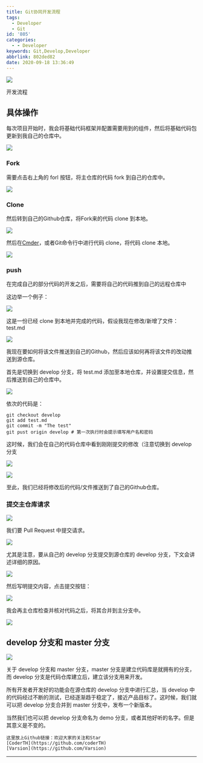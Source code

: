 ```yaml
---
title: Git协同开发流程
tags:
  - Developer
  - Git
id: '805'
categories:
  - - Developer
keywords: Git,Develop,Developer
abbrlink: 802ded82
date: 2020-09-18 13:36:49
---
```


![](http://img.varsion.cn/blog-img/2020/09/image-15.png)

开发流程

## 具体操作

每次项目开始时，我会将基础代码框架并配置需要用到的组件，然后将基础代码包更新到我自己的仓库中。

![](http://img.varsion.cn/blog-img/2020/09/image-16-1024x282.png)

### Fork

需要点击右上角的 forl 按钮，将主仓库的代码 fork 到自己的仓库中。

![](http://img.varsion.cn/blog-img/2020/09/image-19.png)

### Clone

然后转到自己的Github仓库，将Fork来的代码 clone 到本地。

![](http://img.varsion.cn/blog-img/2020/09/image-20.png)

然后在[Cmder](https://cmder.net/)，或者Git命令行中进行代码 clone，将代码 clone 本地。

![](http://img.varsion.cn/blog-img/2020/09/image-21.png)

### push

在完成自己的部分代码的开发之后，需要将自己的代码推到自己的远程仓库中

这边举一个例子：

![](http://img.varsion.cn/blog-img/2020/09/image-22.png)

这是一份已经 clone 到本地并完成的代码，假设我现在修改/新增了文件：test.md

![](http://img.varsion.cn/blog-img/2020/09/image-23.png)

我现在要如何将该文件推送到自己的Github，然后应该如何再将该文件的改动推送到源仓库。

首先是切换到 develop 分支，将 test.md 添加至本地仓库，并设置提交信息，然后推送到自己的仓库中。

![](http://img.varsion.cn/blog-img/2020/09/image-26.png)

依次的代码是：

```
git checkout develop
git add test.md
git commit -m "The test"
git pust origin develop # 第一次执行时会提示填写用户名和密码
```

这时候，我们会在自己的代码仓库中看到刚刚提交的修改（注意切换到 develop 分支

![](http://img.varsion.cn/blog-img/2020/09/image-28.png)

![](http://img.varsion.cn/blog-img/2020/09/image-30.png)

至此，我们已经将修改后的代码/文件推送到了自己的Github仓库。

### 提交主仓库请求

![](http://img.varsion.cn/blog-img/2020/09/image-31.png)

我们要 Pull Request 中提交请求。

![](http://img.varsion.cn/blog-img/2020/09/image-32-1024x259.png)

尤其是注意，要从自己的 develop 分支提交到源仓库的 develop 分支，下文会讲述详细的原因。

![](http://img.varsion.cn/blog-img/2020/09/image-33-1024x223.png)

然后写明提交内容，点击提交按钮：

![](http://img.varsion.cn/blog-img/2020/09/image-34.png)

我会再主仓库检查并核对代码之后，将其合并到主分支中。

![](http://img.varsion.cn/blog-img/2020/09/image-35.png)

## develop 分支和 master 分支

![](http://img.varsion.cn/blog-img/2020/09/image-36.png)

关于 develop 分支和 master 分支，master 分支是建立代码库是就拥有的分支，而 develop 分支是代码仓库建立后，建立该分支用来开发。

所有开发者开发好的功能会在源仓库的 develop 分支中进行汇总，当 develop 中的代码经过不断的测试，已经逐渐趋于稳定了，接近产品目标了。这时候，我们就可以把 develop 分支合并到 master 分支中，发布一个新版本。

当然我们也可以把 develop 分支命名为 demo 分支，或者其他好听的名字。但是其意义是不变的。

```
这里放上Github链接：欢迎大家的关注和Star
[CoderTH](https://github.com/coderTH)
[Varsion](https://github.com/Varsion)
```

* * *